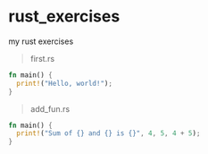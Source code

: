 # rust_exercises
my rust exercises

> first.rs
```rust
fn main() {
  print!("Hello, world!");
}
```

> add_fun.rs

```rust
fn main() {
  print!("Sum of {} and {} is {}", 4, 5, 4 + 5);
}
```